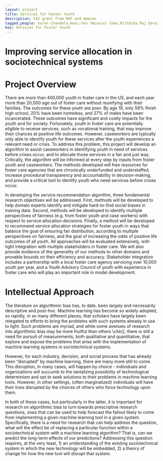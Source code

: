 ```yaml
---
layout: project
title: Services for Foster Youth
description: FAI grant from NSF and Amazon
tagged_people: Varun Chandola,Huei-Yen (Winnie) Chen,Krithika Raj Dorai Raj,Yuhao Du,Yanbo Guo,Seventy Hall,Jacqueline Hannan,Prakshal Jain,Isys Johnson,Kenneth Joseph,Hope Kara,Atri Rudra,Melanie Sage,Hannah Wilcox,Connor Wurst,Jason Yan
key: Services for Foster Youth
---
```


# Improving service allocation in sociotechnical systems
# Project Overview 
There are more than 400,000 youth in foster care in the US, and each year more than 20,000 age out of foster care without reunifying with their families. The outcomes for these youth are poor. By age 19, only 59% finish high school, 20% have been homeless, and 27% of males have been incarcerated. These outcomes have significant and costly impacts for the youth and for society. Fortunately, youth in foster care are potentially eligible to receive services, such as vocational training, that may improve their chances at positive life outcomes. However, caseworkers are typically only able to identify youth for these services after the youth experiences a relevant need or crisis. To address this problem, this project will develop an algorithm to assist caseworkers in identifying youth in need of services before crises occur, and to allocate those services in a fair and just way. Critically, the algorithm will be informed at every step by inputs from foster youth and caseworkers. The methods developed will free resources for foster care agencies that are chronically underfunded and understaffed, increase procedural transparency and accountability in decision-making, and provide a critical tool to identify youth who need services before crises occur.

In developing the service recommendation algorithm, three fundamental research objectives will be addressed. First, methods will be developed to help domain experts identify and mitigate hard-to-find social biases in training data. Second, methods will be developed to identify multiple perspectives of fairness (e.g. from foster youth and case workers) with respect to service allocation decisions. Finally, a method will be developed to recommend service allocation strategies for foster youth in ways that balance the goal of ensuring fair distribution, according to multiple perspectives on fairness, and the goal of increasing the odds of positive life outcomes of all youth. All approaches will be evaluated extensively, with tight integration with multiple stakeholders in foster care. We will also provide evidence of the generality of our methods to other domains and provable bounds on their efficiency and accuracy. Stakeholder integration includes a partnership with a local foster care agency servicing over 10,000 youth per year, and a Youth Advisory Council of youth with experience in foster care who will play an important role in model development.


# Intellectual Approach 

The literature on algorithmic bias has, to date, been largely and necessarily descriptive and post-hoc. Machine learning has become so widely adopted, so rapidly, in so many different places, that scholars have largely been relegated to efforts to bring the problems with such systems already in use to light.  Such problems are myriad, and while some avenues of research into algorithmic bias may be more fruitful than others \cite{}, there is still a need for pursuit of measurements, both qualitative and quantitative, that explore and expose the problems that arise with the implementation of machine learning systems in sociotechnical systems.

However, for each industry, decision, and social process that has already been “disrupted” by machine learning, there are many more still to come.  This disruption, in many cases, will happen by choice - individuals and organizations will succumb to the tantalizing possibility of technological determinism and opt to seek solutions to their problems in machine learning tools.  However, in other settings, (often marginalized) individuals will have their lives disrupted by the choices of others who force technology upon them.  

In both of these cases, but particularly in the latter, it is important for research on algorithmic bias to turn towards prescriptive research questions, ones that can be used to help forecast the fallout likely to come from implementing a given machine learning tool in a given system. Specifically, there is a need for research that can help address the question, what will the effect be of replacing a particular function within a sociotechnical system with a machine learning algorithm? That is, can we predict the long-term effects of our predictions? Addressing this question requires, at the very least, 1) an understanding of the existing sociotechnical system in which the new technology will be embedded, 2) a theory of change for how the new tool will disrupt that system.  


